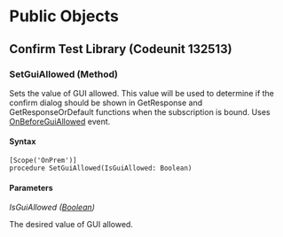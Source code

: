 # Public Objects
## Confirm Test Library (Codeunit 132513)
### SetGuiAllowed (Method) <a name="SetGuiAllowed"></a> 

 Sets the value of GUI allowed. This value will be used to determine if the confirm dialog should be shown in 
 GetResponse and GetResponseOrDefault functions when the subscription is bound.
 Uses [OnBeforeGuiAllowed](#OnBeforeGuiAllowed) event.
 

#### Syntax
```
[Scope('OnPrem')]
procedure SetGuiAllowed(IsGuiAllowed: Boolean)
```
#### Parameters
*IsGuiAllowed ([Boolean](https://docs.microsoft.com/en-us/dynamics365/business-central/dev-itpro/developer/methods-auto/boolean/boolean-data-type))* 

The desired value of GUI allowed.

